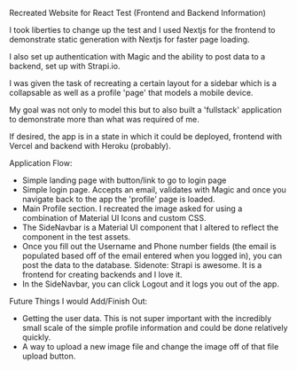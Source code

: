 Recreated Website for React Test (Frontend and Backend Information)

I took liberties to change up the test and I used Nextjs for the frontend to demonstrate static generation with Nextjs for faster page loading. 

I also set up authentication with Magic and the ability to post data to a backend, set up with Strapi.io. 

I was given the task of recreating a certain layout for a sidebar which is a collapsable as well as a profile 'page' that models a mobile device. 

My goal was not only to model this but to also built a 'fullstack' application to demonstrate more than what was required of me. 

If desired, the app is in a state in which it could be deployed, frontend with Vercel and backend with Heroku (probably). 

Application Flow: 
- Simple landing page with button/link to go to login page
- Simple login page. Accepts an email, validates with Magic and once you navigate back to the app the 'profile' page is loaded. 
- Main Profile section. I recreated the image asked for using a combination of Material UI Icons and custom CSS. 
- The SideNavbar is a Material UI component that I altered to reflect the component in the test assets. 
- Once you fill out the Username and Phone number fields (the email is populated based off of the email entered when you logged in), you can post the data to the database. Sidenote: Strapi is awesome. It is a frontend for creating backends and I love it. 
- In the SideNavbar, you can click Logout and it logs you out of the app. 

Future Things I would Add/Finish Out: 
- Getting the user data. This is not super important with the incredibly small scale of the simple profile information and could be done relatively quickly. 
- A way to upload a new image file and change the image off of that file upload button. 




